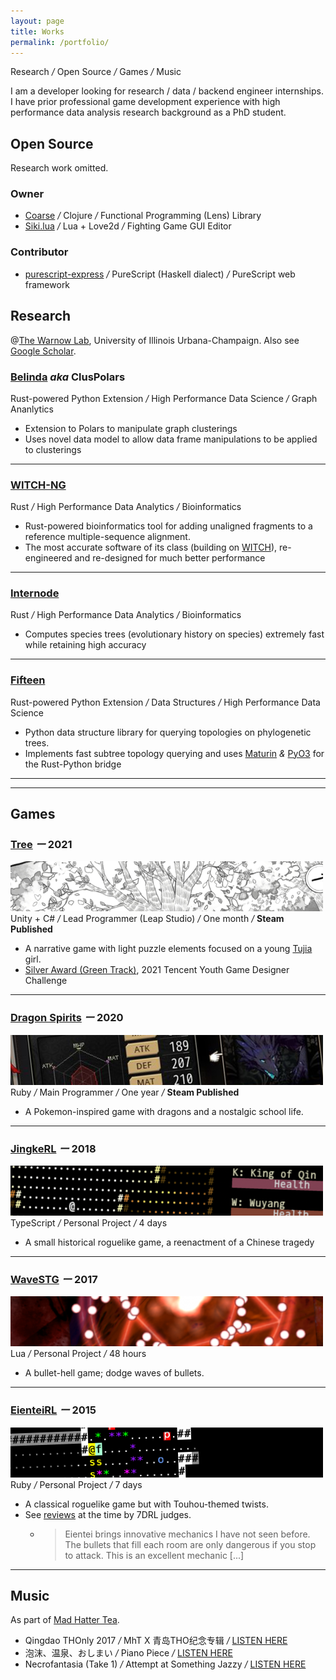 ```yaml
---
layout: page
title: Works
permalink: /portfolio/
---
```


<div class="tagline">
Research <em class="deemph">/</em> Open Source <em class="deemph">/</em> Games <em class="deemph">/</em> Music
</div>

I am a developer looking for research / data / backend engineer internships. I have prior
professional game development experience with high performance data analysis research background as a PhD student.

## Open Source

Research work omitted.

### Owner

 - [Coarse](https://github.com/RuneBlaze/coarse) <em class="deemph">/</em> Clojure <em class="deemph">/</em> Functional Programming (Lens) Library
 - [Siki.lua](https://github.com/BakaBBQ/siki.lua) <em class="deemph">/</em> Lua + Love2d <em class="deemph">/</em> Fighting Game GUI Editor

### Contributor

 - [purescript-express](https://github.com/purescript-express/purescript-express) <em class="deemph">/</em> PureScript (Haskell dialect) <em class="deemph">/</em> PureScript web framework

## Research

@[The Warnow Lab](http://tandy.cs.illinois.edu/), University of Illinois Urbana-Champaign. Also see [Google Scholar](https://scholar.google.com/citations?user=NWaomv8AAAAJ&hl=en).

### [Belinda](https://github.com/illinois-or-research-analytics/belinda) <em class="deemph">aka</em> ClusPolars

<div class="sideline"><i class="fa-brands fa-rust"></i> Rust-powered Python Extension <em class="deemph">/</em> High Performance Data Science <em class="deemph">/</em> Graph Ananlytics </div>

 - Extension to Polars to manipulate graph clusterings
 - Uses novel data model to allow data frame manipulations to be applied to clusterings

-----

### [WITCH-NG](https://github.com/RuneBlaze/WITCH-NG)

<div class="sideline"><i class="fa-brands fa-rust"></i> Rust <em class="deemph">/</em> High Performance Data Analytics <em class="deemph">/</em> Bioinformatics</div>

 - Rust-powered bioinformatics tool for adding unaligned fragments to a reference multiple-sequence alignment.
 - The most accurate software of its class (building on [WITCH](https://github.com/c5shen/WITCH)), re-engineered and re-designed for much better performance

-----

### [Internode](https://github.com/RuneBlaze/internode)

<div class="sideline"><i class="fa-brands fa-rust"></i> Rust <em class="deemph">/</em> High Performance Data Analytics <em class="deemph">/</em> Bioinformatics</div>

 - Computes species trees (evolutionary history on species) extremely fast while retaining high accuracy

<!-- [![shields.io](https://img.shields.io/badge/research_paper-bioRxiv_preprint-teal?style=flat-square)](https://www.biorxiv.org/content/10.1101/2022.05.24.493312v1) -->


-----

### [Fifteen](https://github.com/RuneBlaze/fifteen)

<div class="sideline"><i class="fa-brands fa-rust"></i> Rust-powered Python Extension <em class="deemph">/</em> Data Structures <em class="deemph">/</em> High Performance Data Science</div>

 <!-- - Rust-powered Python Native Extension <em class="deemph">/</em> Data Structures <em class="deemph">/</em> High Performance Data Science -->
 - Python data structure library for querying topologies on phylogenetic trees.
 - Implements fast subtree topology querying and uses [Maturin](https://github.com/PyO3/maturin) <em class="deemph">&</em> [PyO3](https://pyo3.rs/v0.16.4/) for the Rust-Python bridge

-----



<!-- ----- -->
<!-- 
#### [Siki.lua](https://github.com/BakaBBQ/siki.lua) -- Frame Editor for Fighting Games

 - An interactive GUI editor for frame data usable for fighting games powered by Love2D using Lua. -->

<!-- ----- -->

<!-- ### Other Publications -->



-----

## Games

### [Tree](https://store.steampowered.com/app/1811630/_Tree/) <em class="deemph">ー</em> 2021
<img src="/assets/images/banners/tree.png" alt="Tree"/>

<div class="sideline"><i class="fa-brands fa-unity"></i> Unity + C# <em class="deemph">/</em> Lead Programmer (Leap Studio) <em class="deemph">/</em> One month <em class="deemph">/</em> <strong><i class="fa-brands fa-square-steam"></i> Steam Published</strong> </div>

- A narrative game with light puzzle elements focused on a young [Tujia](https://en.wikipedia.org/wiki/Tujia_people) girl.
- [Silver Award (Green Track)](https://gameinstitute-qq-com.translate.goog/yxds-2021/works/101910?_x_tr_sl=auto&_x_tr_tl=en&_x_tr_hl=en&_x_tr_pto=wapp), 2021 Tencent Youth Game Designer Challenge 

----

### [Dragon Spirits](https://store.steampowered.com/app/1074190/Dragon_Spirits/) <em class="deemph">ー</em> 2020
<img src="/assets/images/banners/dragonspirits.png" alt="Dragon Spirits"/>

<div class="sideline"><i class="fa-solid fa-gem"></i> Ruby <em class="deemph">/</em> Main Programmer <em class="deemph">/</em> One year <em class="deemph">/</em> <strong><i class="fa-brands fa-square-steam"></i> Steam Published</strong> </div>

- A Pokemon-inspired game with dragons and a nostalgic school life.


----

### [JingkeRL](https://ceremonial.itch.io/jingkerl) <em class="deemph">ー</em> 2018
<img src="/assets/images/banners/jingkerl.png" alt="JingkeRL"/>

<div class="sideline">TypeScript <em class="deemph">/</em> Personal Project <em class="deemph">/</em> 4 days</div>

- A small historical roguelike game, a reenactment of a Chinese tragedy

----

### [WaveSTG](https://globalgamejam.org/2017/games/wavestg) <em class="deemph">ー</em> 2017
<img src="/assets/images/banners/wavestg.png" alt="WaveSTG"/>

<div class="sideline"> Lua <em class="deemph">/</em> Personal Project <em class="deemph">/</em> 48 hours </div>

 - A bullet-hell game; dodge waves of bullets.

----

### [EienteiRL](http://roguebasin.com/index.php/EienteiRL) <em class="deemph">ー</em> 2015
<img src="/assets/images/banners/eienteirl.png" alt="EienteiRL"/>

<div class="sideline"><i class="fa-solid fa-gem"></i> Ruby <em class="deemph">/</em> Personal Project <em class="deemph">/</em> 7 days </div>

 - A classical roguelike game but with Touhou-themed twists.
 - See [reviews](https://roguetemple.com/7drl/2015/) at the time by 7DRL judges.
   - > Eientei brings innovative mechanics I have not seen before. The bullets that fill each room are only dangerous if you stop to attack. This is an excellent mechanic [...]

------

<!-- ### Misc -->

<!-- #### Competitive Programming

I used to very casually compete at ACM-ICPC.

 - ACM-ICPC 2018 Mid-Atlantic Regional, [6th place](https://mausa18.kattis.com/contests/mausa18/standings) out of 185 teams

---- -->

## Music

As part of [Mad Hatter Tea](https://en.touhouwiki.net/wiki/%E7%96%AF%E5%B8%BD%E5%AD%90%E8%8C%B6%E4%BC%9A).

 - Qingdao THOnly 2017 <em class="deemph">/</em> MhT X 青岛THO纪念专辑 <em class="deemph">/</em> [LISTEN HERE](https://music.163.com/#/album?id=73915857)
 - 泡沫、温泉、おしまい <em class="deemph">/</em> Piano Piece <em class="deemph">/</em> [LISTEN HERE](https://music.163.com/#/album?id=73915857)
 - Necrofantasia (Take 1) <em class="deemph">/</em> Attempt at Something Jazzy <em class="deemph">/</em> [LISTEN HERE](https://music.163.com/#/song?id=1822832248)

<!-- #### Qingdao THOnly 2017 Album ("MhT X 青岛THO纪念专辑", 2017, in collaboration with 核弹阿茶)

[![shields.io](https://img.shields.io/badge/%E2%99%AB_listen_online-netease_cloud_music-red?style=for-the-badge)](https://music.163.com/#/song?id=1822819593) -->

<!-- ------ -->

<!-- #### Misc Doujin Albums (2018 - 2019, as part of Mad Hatter Tea)

[![shields.io](https://img.shields.io/badge/%E2%99%AB_listen_online-netease_cloud_music-red?style=for-the-badge)](https://music.163.com/#/song?id=1822819593)


[![shields.io](https://img.shields.io/badge/%E2%99%AB_listen_online-netease_cloud_music-red?style=for-the-badge)](https://music.163.com/#/song?id=1822832248) -->